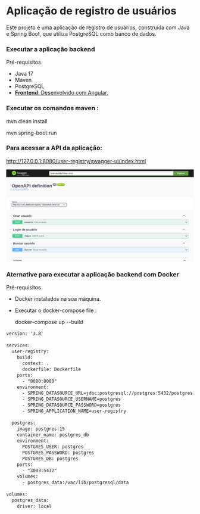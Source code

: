 # Aplicação de registro de usuários

Este projeto é uma aplicação de registro de usuários, construída com Java e Spring Boot, que utiliza PostgreSQL como banco de dados.
### Executar a aplicação backend 

Pré-requisitos

 -  Java 17
 -  Maven
 -  PostgreSQL
 -  [ **Frontend**: Desenvolvido com Angular.](https://github.com/sleevs/ui-app) 



### Executar os comandos maven :

 mvn clean install
   
 mvn spring-boot:run






### Para acessar a API da aplicação:
http://127.0.0.1:8080/user-registry/swagger-ui/index.html

![API do Sistema](dir_/nova.png)


### Aternative para executar a aplicação backend com Docker

Pré-requisitos

- Docker instalados na sua máquina.


- Executar o docker-compose file :

   docker-compose up --build

```
version: '3.8'

services:
  user-registry:
    build:
      context: .
      dockerfile: Dockerfile
    ports:
      - "8080:8080"
    environment:
      - SPRING_DATASOURCE_URL=jdbc:postgresql://postgres:5432/postgres
      - SPRING_DATASOURCE_USERNAME=postgres
      - SPRING_DATASOURCE_PASSWORD=postgres
      - SPRING_APPLICATION_NAME=user-registry

  postgres:
    image: postgres:15
    container_name: postgres_db
    environment:
      POSTGRES_USER: postgres
      POSTGRES_PASSWORD: postgres
      POSTGRES_DB: postgres
    ports:
      - "3003:5432"
    volumes:
      - postgres_data:/var/lib/postgresql/data

volumes:
  postgres_data:
    driver: local

```
